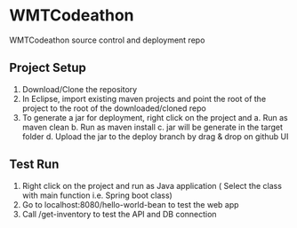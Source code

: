 # WMTCodeathon
WMTCodeathon source control and deployment repo

Project Setup
-------------
1. Download/Clone the repository
2. In Eclipse, import existing maven projects and point the root of the project to the root of the downloaded/cloned repo
3. To generate a jar for deployment, right click on the project and
    a. Run as maven clean
    b. Run as maven install
    c. jar will be generate in the target folder
    d. Upload the jar to the deploy branch by drag & drop on github UI

Test Run
---------
1. Right click on the project and run as Java application ( Select the class with main function i.e. Spring boot class)
2. Go to localhost:8080/hello-world-bean to test the web app
3. Call /get-inventory to test the API and DB connection
